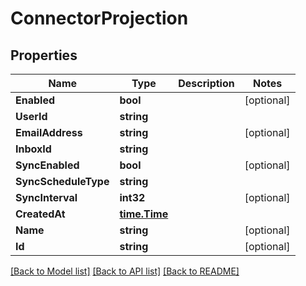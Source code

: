# ConnectorProjection

## Properties

Name | Type | Description | Notes
------------ | ------------- | ------------- | -------------
**Enabled** | **bool** |  | [optional] 
**UserId** | **string** |  | 
**EmailAddress** | **string** |  | [optional] 
**InboxId** | **string** |  | 
**SyncEnabled** | **bool** |  | [optional] 
**SyncScheduleType** | **string** |  | 
**SyncInterval** | **int32** |  | [optional] 
**CreatedAt** | [**time.Time**](time.Time) |  | 
**Name** | **string** |  | [optional] 
**Id** | **string** |  | [optional] 

[[Back to Model list]](../README#documentation-for-models) [[Back to API list]](../README#documentation-for-api-endpoints) [[Back to README]](../README)


